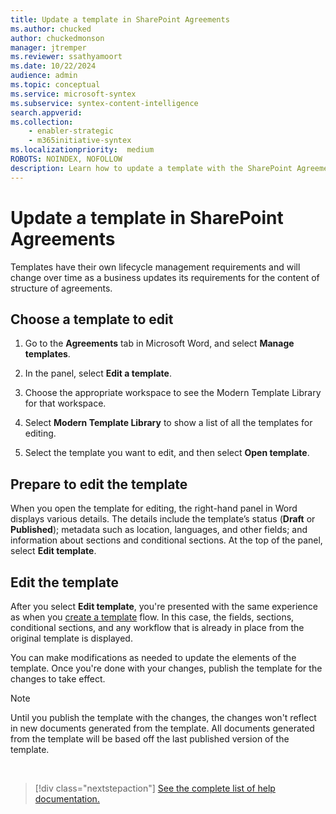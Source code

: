 ```yaml
---
title: Update a template in SharePoint Agreements
ms.author: chucked
author: chuckedmonson
manager: jtremper
ms.reviewer: ssathyamoort
ms.date: 10/22/2024
audience: admin
ms.topic: conceptual
ms.service: microsoft-syntex
ms.subservice: syntex-content-intelligence
search.appverid: 
ms.collection: 
    - enabler-strategic
    - m365initiative-syntex
ms.localizationpriority:  medium
ROBOTS: NOINDEX, NOFOLLOW
description: Learn how to update a template with the SharePoint Agreements solution.
---
```


# Update a template in SharePoint Agreements

Templates have their own lifecycle management requirements and will change over time as a business updates its requirements for the content of structure of agreements.

## Choose a template to edit

1. Go to the **Agreements** tab in Microsoft Word, and select **Manage templates**.

2. In the panel, select **Edit a template**.

3. Choose the appropriate workspace to see the Modern Template Library for that workspace.

4. Select **Modern Template Library** to show a list of all the templates for editing.

5. Select the template you want to edit, and then select **Open template**.

## Prepare to edit the template

When you open the template for editing, the right-hand panel in Word displays various details. The details include the template’s status (**Draft** or **Published**); metadata such as location, languages, and other fields; and information about sections and conditional sections. At the top of the panel, select **Edit template**.

## Edit the template

After you select **Edit template**, you're presented with the same experience as when you [create a template](agreements-create-template.md#configure-an-approval-workflow-for-documents-generated-from-the-template) flow. In this case, the fields, sections, conditional sections, and any workflow that is already in place from the original template is displayed.

You can make modifications as needed to update the elements of the template. Once you're done with your changes, publish the template for the changes to take effect.

> [!NOTE]
> Until you publish the template with the changes, the changes won't reflect in new documents generated from the template. All documents generated from the template will be based off the last published version of the template.

<br>

> [!div class="nextstepaction"]
> [See the complete list of help documentation.](agreements-overview.md#help-documentation)
